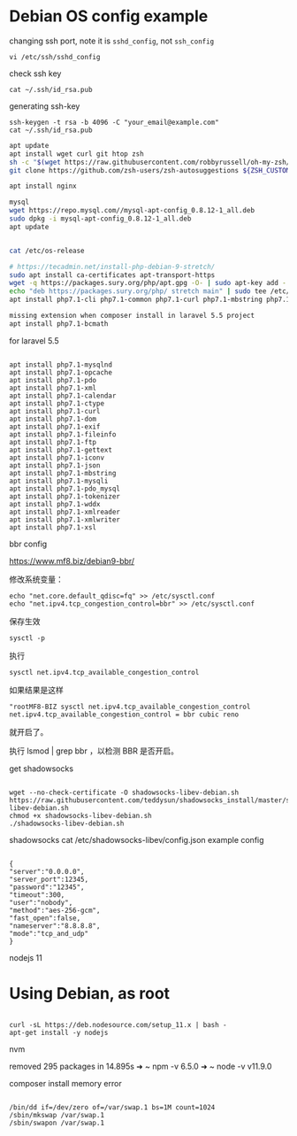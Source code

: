 # Debian OS config example

changing ssh port, note it is `sshd_config`, not `ssh_config`

```
vi /etc/ssh/sshd_config
```

check ssh key

```
cat ~/.ssh/id_rsa.pub
```

generating ssh-key

```
ssh-keygen -t rsa -b 4096 -C "your_email@example.com"
cat ~/.ssh/id_rsa.pub
```

```bash
apt update
apt install wget curl git htop zsh
sh -c "$(wget https://raw.githubusercontent.com/robbyrussell/oh-my-zsh/master/tools/install.sh -O -)"
git clone https://github.com/zsh-users/zsh-autosuggestions ${ZSH_CUSTOM:-~/.oh-my-zsh/custom}/plugins/zsh-autosuggestions

apt install nginx

mysql
wget https://repo.mysql.com//mysql-apt-config_0.8.12-1_all.deb
sudo dpkg -i mysql-apt-config_0.8.12-1_all.deb
apt update


cat /etc/os-release

# https://tecadmin.net/install-php-debian-9-stretch/
sudo apt install ca-certificates apt-transport-https
wget -q https://packages.sury.org/php/apt.gpg -O- | sudo apt-key add -
echo "deb https://packages.sury.org/php/ stretch main" | sudo tee /etc/apt/sources.list.d/php.list
apt install php7.1-cli php7.1-common php7.1-curl php7.1-mbstring php7.1-mysql php7.1-xml php7.1-fpm

missing extension when composer install in laravel 5.5 project
apt install php7.1-bcmath
```

for laravel 5.5

```

apt install php7.1-mysqlnd
apt install php7.1-opcache
apt install php7.1-pdo
apt install php7.1-xml
apt install php7.1-calendar
apt install php7.1-ctype
apt install php7.1-curl
apt install php7.1-dom
apt install php7.1-exif
apt install php7.1-fileinfo
apt install php7.1-ftp
apt install php7.1-gettext
apt install php7.1-iconv
apt install php7.1-json
apt install php7.1-mbstring
apt install php7.1-mysqli
apt install php7.1-pdo_mysql
apt install php7.1-tokenizer
apt install php7.1-wddx
apt install php7.1-xmlreader
apt install php7.1-xmlwriter
apt install php7.1-xsl

```

bbr config

https://www.mf8.biz/debian9-bbr/

修改系统变量：

```
echo "net.core.default_qdisc=fq" >> /etc/sysctl.conf
echo "net.ipv4.tcp_congestion_control=bbr" >> /etc/sysctl.conf
```

保存生效

```
sysctl -p
```

执行

```
sysctl net.ipv4.tcp_available_congestion_control
```

如果结果是这样

```
"rootMF8-BIZ sysctl net.ipv4.tcp_available_congestion_control
net.ipv4.tcp_available_congestion_control = bbr cubic reno
```

就开启了。

执行 lsmod | grep bbr ，以检测 BBR 是否开启。

get shadowsocks

```

wget --no-check-certificate -O shadowsocks-libev-debian.sh https://raw.githubusercontent.com/teddysun/shadowsocks_install/master/shadowsocks-libev-debian.sh
chmod +x shadowsocks-libev-debian.sh
./shadowsocks-libev-debian.sh

```

shadowsocks
cat /etc/shadowsocks-libev/config.json
example config

```

{
"server":"0.0.0.0",
"server_port":12345,
"password":"12345",
"timeout":300,
"user":"nobody",
"method":"aes-256-gcm",
"fast_open":false,
"nameserver":"8.8.8.8",
"mode":"tcp_and_udp"
}

```

nodejs 11

# Using Debian, as root

```

curl -sL https://deb.nodesource.com/setup_11.x | bash -
apt-get install -y nodejs

```

nvm

removed 295 packages in 14.895s
➜ ~ npm -v
6.5.0
➜ ~ node -v
v11.9.0

composer install memory error

```

/bin/dd if=/dev/zero of=/var/swap.1 bs=1M count=1024
/sbin/mkswap /var/swap.1
/sbin/swapon /var/swap.1

```

```

```
